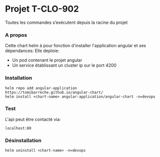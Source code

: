 # Projet T-CLO-902

Toutes les commandes s’exécutent depuis la racine du projet
### A propos

Cette chart helm à pour fonction d'installer l'application angular et ses dépendances:
Elle deploie:
* Un pod contenant le projet angular
* Un service établissant un cluster ip sur le port 4200

### Installation
```
helm repo add angular-application https://tomibarreche.github.io/angular-chart/
helm install <chart-name> angular-application/angular-chart -n=devops
```

### Test
L'api peut être contacté via:
```
localhost:80
```

### Désinstallation
```
helm uninstall <chart-name> -n=devops
```